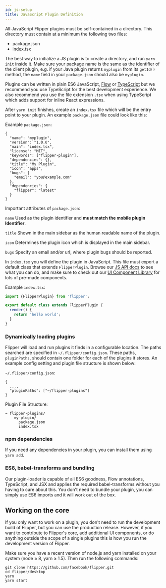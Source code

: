 ```yaml
---
id: js-setup
title: JavaScript Plugin Definition
---
```


All JavaScript Flipper plugins must be self-contained in a directory. This directory must contain at a minimum the following two files:
* package.json
* index.tsx

The best way to initialize a JS plugin is to create a directory, and run `yarn init` inside it. Make sure your package name is the same as the identifier of the client plugin, e.g. if your Java plugin returns `myplugin` from its `getId()` method, the `name` field in your `package.json` should also be `myplugin`.

Plugins can be written in plain ES6 JavaScript, [Flow](https://flow.org/) or [TypeScript](https://www.typescriptlang.org/) but we recommend you use TypeScript for the best development experience. We also recommend you use the file extension `.tsx` when using TypeScript which adds support for inline React expressions.

After `yarn init` finishes, create an `index.tsx` file which will be the entry point to your plugin. An example `package.json` file could look like this:

Example `package.json`:
```
{
  "name": "myplugin",
  "version": "1.0.0",
  "main": "index.tsx",
  "license": "MIT",
  "keywords": ["flipper-plugin"],
  "dependencies": {},
  "title": "My Plugin",
  "icon": "apps",
  "bugs": {
    "email": "you@example.com"
  },
  "dependencies": {
    "flipper": "latest"
  }
}
```

Important attributes of `package.json`:

`name` Used as the plugin identifier and **must match the mobile plugin Identifier**.

`title` Shown in the main sidebar as the human readable name of the plugin.

`icon` Determines the plugin icon which is displayed in the main sidebar.

`bugs` Specify an email and/or url, where plugin bugs should be reported.

In `index.tsx` you will define the plugin in JavaScript. This file must export a default class that extends `FlipperPlugin`. Browse our [JS API docs](js-plugin-api) to see what you can do, and make sure to check out our [UI Component Library](ui-components.md) for lots of pre-made components.

Example `index.tsx`:
```js
import {FlipperPlugin} from 'flipper';

export default class extends FlipperPlugin {
  render() {
    return 'hello world';
  }
}
```

### Dynamically loading plugins

Flipper will load and run plugins it finds in a configurable location. The paths searched are specified in `~/.flipper/config.json`. These paths, `pluginPaths`, should contain one folder for each of the plugins it stores. An example config setting and plugin file structure is shown below:

`~/.flipper/config.json`:
```
{
  ...,
  "pluginPaths": ["~/flipper-plugins"]
}
```
Plugin File Structure:
```
~ flipper-plugins/
    my-plugin/
      package.json
      index.tsx
```

### npm dependencies

If you need any dependencies in your plugin, you can install them using `yarn add`.

### ES6, babel-transforms and bundling

Our plugin-loader is capable of all ES6 goodness, Flow annotations, TypeScript, and JSX and applies the required babel-transforms without you having to care about this. You don't need to bundle your plugin, you can simply use ES6 imports and it will work out of the box.

## Working on the core

If you only want to work on a plugin, you don't need to run the development build of Flipper, but you can use the production release. However, if you want to contribute to Flipper's core, add additional UI components, or do anything outside the scope of a single plugins this is how you run the development version of Flipper.

Make sure you have a recent version of node.js and yarn installed on your system (node ≥ 8, yarn ≥ 1.5). Then run the following commands:

```
git clone https://github.com/facebook/flipper.git
cd flipper/desktop
yarn
yarn start
```
